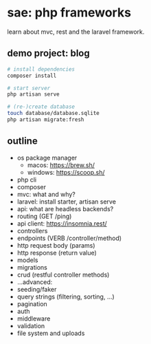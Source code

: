 # sae: php frameworks

learn about mvc, rest and the laravel framework.

## demo project: blog

```bash
# install dependencies
composer install
```

```bash
# start server
php artisan serve
```

```bash
# (re-)create database
touch database/database.sqlite
php artisan migrate:fresh
```

## outline

- os package manager
    - macos: https://brew.sh/
    - windows: https://scoop.sh/
- php cli
- composer
- mvc: what and why?
- laravel: install starter, artisan serve
- api: what are headless backends?
- routing (GET /ping)
- api client: https://insomnia.rest/
- controllers
- endpoints (VERB /controller/method)
- http request body (params)
- http response (return value)
- models
- migrations
- crud (restful controller methods)
- ...advanced:
- seeding/faker
- query strings (filtering, sorting, ...)
- pagination
- auth
- middleware
- validation
- file system and uploads
